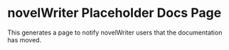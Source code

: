 # novelWriter Placeholder Docs Page

This generates a page to notify novelWriter users that the documentation has moved.
